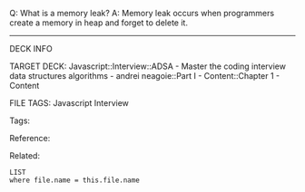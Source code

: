 Q: What is a memory leak?
A: Memory leak occurs when programmers create a memory in heap and forget to delete it.
<!--ID: 1690026322479-->

---

DECK INFO

TARGET DECK: Javascript::Interview::ADSA - Master the coding interview data structures algorithms - andrei neagoie::Part I - Content::Chapter 1 - Content

FILE TAGS: Javascript Interview

Tags:

Reference:

Related:

```dataview
LIST
where file.name = this.file.name
```
